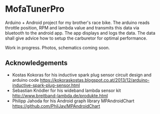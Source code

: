 # MofaTunerPro

Arduino + Android project for my brother's race bike. The arduino reads throttle 
position, RPM and lambda value and transmits this data via bluetooth to the 
android app. The app displays and logs the data. The data shall give advice how 
to setup the carburetor for optimal performance.

Work in progress. Photos, schematics coming soon.

## Acknowledgements
* Kostas Kokoras for his inductive spark plug sensor circuit design and arduino code
  https://kokoraskostas.blogspot.co.at/2013/12/arduino-inductive-spark-plug-sensor.html
* Sebastian Knödler for his wideband lambda sensor kit 
  http://www.breitband-lambda.de/produkte.html
* Philipp Jahoda for his Android graph library MPAndroidChart
  https://github.com/PhilJay/MPAndroidChart

